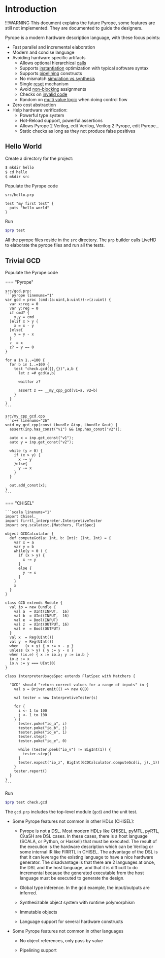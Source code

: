# Introduction

!!!WARNING
    This document explains the future Pyrope, some features are still not implemented. They are documented to guide the designers.

Pyrope is a modern hardware description language, with these focus points:

* Fast parallel and incremental elaboration 
* Modern and concise language
* Avoiding hardware specific artifacts
    - Allows optional hierarchical [calls](00-hwdesign.md#instantiation-vs-execution)
    - Supports [instantiation](00-hwdesign.md#instantiation-vs-execution) optimization with typical software syntax
    - Supports [pipelining](00-hwdesign.md#pipelining) constructs
    - No mismatch [simulation vs synthesis](00-hwdesign.md#simulation-vs-synthesis)
    - Single [reset](00-hwdesign.md#reset) mechanism
    - Avoid [non-blocking](00-hwdesign.md#non-blocking-assignments) assignments
    - Checks on [invalid code](00-hwdesign.md#invalid-code)
    - Random on [multi value logic](00-hwdesign.md#multi-value-logic) when doing control flow
* Zero cost abstraction
* Help hardware verification:
    - Powerful type system
    - Hot-Reload support, powerful assertions
    - Allows Pyrope 2 Verilog, edit Verilog, Verilog 2 Pyrope, edit Pyrope...
    - Static checks as long as they not produce false positives

## Hello World

Create a directory for the project:
```bash
$ mkdir hello
$ cd hello
$ mkdir src
```

Populate the Pyrope code

`src/hello.prp`
```
test "my first test" {
  puts "hello world"
}
```

Run
```bash
$prp test
```

All the pyrope files reside in the `src` directory. The `prp` builder calls LiveHD to
elaborate the pyrope files and run all the tests.


## Trivial GCD

Populate the Pyrope code

=== "Pyrope"

    src/gcd.prp:
    ```pyrope linenums="1"
    var gcd = proc (cmd:(a:uint,b:uint))->(z:uint) {
      var x:reg = 0
      var y:reg = 0
      if cmd? {
        x,y = cmd
      }elif x > y { 
        x = x - y 
      }else{ 
        y = y - x 
      }
      z  = x
      z? = y == 0
    }

    for a in 1..=100 {
      for b in 1..=100 {
        test "check.gcd({},{})",a,b {
          let z =# gcd(a,b)

          waitfor z?

          assert z == __my_cpp_gcd(v1=a, v2=b)
        }
      }
    }
    ```

    src/my_cpp_gcd.cpp
    ```c++ linenums="26"
    void my_gcd_cpp(const Lbundle &inp, Lbundle &out) {
      assert(inp.has_const("v1") && inp.has_const("v2"));

      auto x = inp.get_const("v1");
      auto y = inp.get_const("v2");

      while (y > 0) {
        if (x > y) {
          x -= y
        }else{
          y -= x
        }
      }

      out.add_const(x);
    }
    ```

=== "CHISEL"

    ```scala linenums="1"
    import Chisel._
    import firrtl_interpreter.InterpretiveTester
    import org.scalatest.{Matchers, FlatSpec}

    object GCDCalculator {
      def computeGcd(a: Int, b: Int): (Int, Int) = {
        var x = a
        var y = b
        while(y > 0 ) {
          if (x > y) {
            x -= y
          }
          else {
            y -= x
          }
        }
        x
      }
    }

    class GCD extends Module {
      val io = new Bundle {
        val a  = UInt(INPUT,  16)
        val b  = UInt(INPUT,  16)
        val e  = Bool(INPUT)
        val z  = UInt(OUTPUT, 16)
        val v  = Bool(OUTPUT)
      }
      val x  = Reg(UInt())
      val y  = Reg(UInt())
      when   (x > y) { x := x - y }
      unless (x > y) { y := y - x }
      when (io.e) { x := io.a; y := io.b }
      io.z := x
      io.v := y === UInt(0)
    }

    class InterpreterUsageSpec extends FlatSpec with Matchers {

      "GCD" should "return correct values for a range of inputs" in {
        val s = Driver.emit(() => new GCD)

        val tester = new InterpretiveTester(s)

        for {
          i <- 1 to 100
          j <- 1 to 100
        } {
          tester.poke("io_a", i)
          tester.poke("io_b", j)
          tester.poke("io_e", 1)
          tester.step()
          tester.poke("io_e", 0)

          while (tester.peek("io_v") != BigInt(1)) {
            tester.step()
          }
          tester.expect("io_z", BigInt(GCDCalculator.computeGcd(i, j)._1))
        }
        tester.report()
      }
    }
    ```


Run
```bash
$prp test check.gcd
```

The `gcd.prp` includes the top-level module (`gcd`) and the unit test. 


* Some Pyrope features not common in other HDLs (CHISEL):

    - Pyrope is not a DSL. Most modern HDLs like CHISEL, pyMTL, pyRTL, CλaSH
      are DSL cases. In these cases, there is a host language (SCALA, or Python,
      or Haskell) that must be executed. The result of the execution is the hardware
      description which can be Verilog or some internal IR like FIRRTL in CHISEL. 
      The advantage of the DSL is that it can leverage the existing language to
      have a nice hardware generator. The disadvantage is that there are 2 languages
      at once, the DSL and the host language, and that it is difficult to do
      incremental because the generated executable from the host language must be
      executed to generate the design.


    - Global type inference. In the gcd example, the input/outputs are
      inferred.

    - Synthesizable object system with runtime polymorphism

    - Immutable objects

    - Language support for several hardware constructs

* Some Pyrope features not common in other languages

    - No object references, only pass by value

    - Pipelining support

